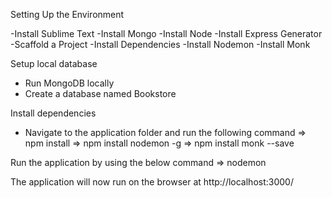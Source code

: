 Setting Up the Environment

-Install Sublime Text
-Install Mongo
-Install Node
-Install Express Generator
-Scaffold a Project
-Install Dependencies
-Install Nodemon
-Install Monk

Setup local database

- Run MongoDB locally
- Create a database named Bookstore

Install dependencies

- Navigate to the application folder and run the following command
=> npm install
=> npm install nodemon -g
=> npm install monk --save

Run the application by using the below command
=> nodemon

The application will now run on the browser at http://localhost:3000/
